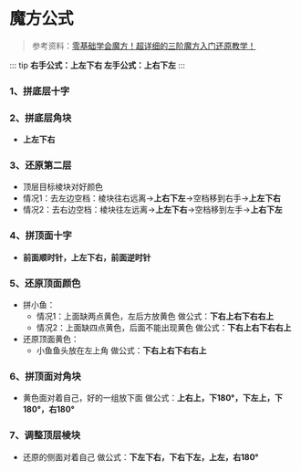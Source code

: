 # 魔方公式

> 参考资料：[零基础学会魔方！超详细的三阶魔方入门还原教学！](https://www.bilibili.com/video/BV1hJ411p7k6?p=2)

::: tip
**右手公式：上左下右 左手公式：上右下左**
:::

### 1、拼底层十字
### 2、拼底层角块

- **上左下右**
### 3、还原第二层

- 顶层目标棱块对好颜色
- 情况1：去左边空档：棱块往右远离→**上右下左**→空档移到右手→**上左下右**
- 情况2：去右边空档：棱块往左远离→**上左下右**→空档移到左手→**上右下左**
### 4、拼顶面十字

- **前面顺时针，上左下右，前面逆时针**
### 5、还原顶面颜色

- 拼小鱼：
   - 情况1：上面缺两点黄色，左后方放黄色
做公式：**下右上右下右右上**
   - 情况2：上面缺四点黄色，后面不能出现黄色
做公式：**下右上右下右右上**
- 还原顶面黄色：
   - 小鱼鱼头放在左上角
做公式：**下右上右下右右上**
### 6、拼顶面对角块

- 黄色面对着自己，好的一组放下面
做公式：**上右上，下180°，下左上，下180°，右180°**
### 7、调整顶层棱块

- 还原的侧面对着自己
做公式：**下左下右，下右下左，上左，右180°**
